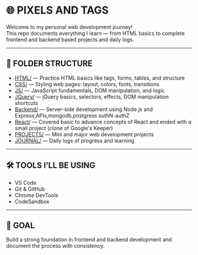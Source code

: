 # 🌐 PIXELS AND TAGS

Welcome to my personal web development journey!  
This repo documents everything I learn — from HTML basics to complete frontend and backend based projects and daily logs.

---

## 📁 FOLDER STRUCTURE

- [HTML/](https://github.com/RohankumarReddy/pixels-and-tags/tree/main/1%29HTML) — Practice HTML basics like tags, forms, tables, and structure  
- [CSS/](https://github.com/RohankumarReddy/pixels-and-tags/tree/main/2%29CSS) — Styling web pages: layout, colors, fonts, transitions  
- [JS/](https://github.com/RohankumarReddy/pixels-and-tags/tree/main/3%29JS) — JavaScript fundamentals, DOM manipulation, and logic  
- [JQuery/](https://github.com/RohankumarReddy/pixels-and-tags/tree/main/5%29JQuery) — jQuery basics, selectors, effects, DOM manipulation shortcuts  
- [Backend/](https://github.com/RohankumarReddy/pixels-and-tags/tree/main/05-backend) — Server-side development using Node.js and Express,APIs,mongodb,postgress authN-authZ
- [React/](https://github.com/RohankumarReddy/pixels-and-tags/tree/main/06-react) — Covered basic to advance concepts of React and ended with a small project (clone of Google's Keeper)
- [PROJECTS/](https://github.com/RohankumarReddy/pixels-and-tags/tree/main/4%29PROJECTS) — Mini and major web development projects  
- [JOURNAL/](https://github.com/RohankumarReddy/pixels-and-tags/tree/main/JOURNAL) — Daily logs of progress and learning  


---

## 🛠️ TOOLS I’LL BE USING

- VS Code  
- Git & GitHub  
- Chrome DevTools  
- CodeSandbox
   

---

## 🎯 GOAL

Build a strong foundation in frontend and backend development and document the process with consistency.

